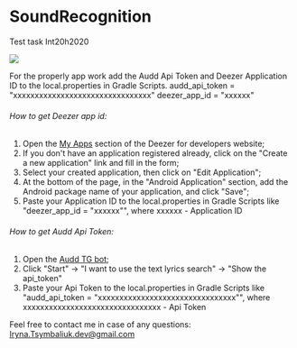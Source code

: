 # SoundRecognition
Test task Int20h2020

![](https://user-images.githubusercontent.com/42023359/74088971-1af0ae80-4aad-11ea-88b2-9616aeec9b35.png)

For the properly app work add the Audd Api Token and Deezer Application ID to the local.properties in Gradle Scripts.
audd_api_token = "xxxxxxxxxxxxxxxxxxxxxxxxxxxxxxxx"
deezer_app_id = "xxxxxx"

###### How to get Deezer app id:
1. Open the [My Apps](http://developers.deezer.com/myapps) section of the Deezer for developers website;
2. If you don't have an application registered already, click on the "Create a new application" link and fill in the form;
3. Select your created application, then click on "Edit Application";
4. At the bottom of the page, in the "Android Application" section, add the Android package name of your application, and click "Save";
5. Paste your Application ID to the local.properties in Gradle Scripts like "deezer_app_id = "xxxxxx"", where xxxxxx - Application ID

###### How to get Audd Api Token:
1. Open the [Audd TG bot](https://t.me/auddbot?start=api);
2. Click "Start" -> "I want to use the text lyrics search" -> "Show the api_token"
3. Paste your Api Token to the local.properties in Gradle Scripts like "audd_api_token = "xxxxxxxxxxxxxxxxxxxxxxxxxxxxxxxx"", where xxxxxxxxxxxxxxxxxxxxxxxxxxxxxxxx - Api Token

Feel free to contact me in case of any questions: Iryna.Tsymbaliuk.dev@gmail.com
